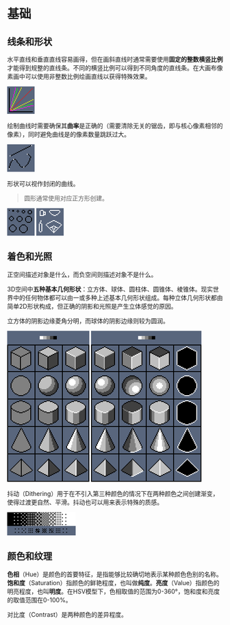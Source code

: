 # 基础

## 线条和形状

水平直线和垂直直线容易画得，但在画斜直线时通常需要使用**固定的整数横竖比例**才能得到规整的直线条。不同的横竖比例可以得到不同角度的直线条。在大画布像素画中可以使用非整数比例绘画直线以获得特殊效果。

![直线](./01直线.png)

绘制曲线时需要确保其**曲率**是正确的（需要清除无关的锯齿，即与核心像素相邻的像素），同时避免曲线是的像素数量跳跃过大。

![线条练习](./01线条练习.png)

形状可以视作封闭的曲线。

> 圆形通常使用对应正方形创建。

![不同直径的圆](./02不同直径的圆.png) ![形状练习](./02形状练习.png)

## 着色和光照

正空间描述对象是什么，而负空间则描述对象不是什么。

3D空间中**五种基本几何形状**：立方体、球体、圆柱体、圆锥体、棱锥体。现实世界中的任何物体都可以由一或多种上述基本几何形状组成。每种立体几何形状都由简单2D形状构成，但正确的阴影和光照是产生立体感觉的原因。

立方体的阴影边缘菱角分明，而球体的阴影边缘则较为圆润。

![五种基本几何形状](./03五种基本几何形状.png) ![光影](./03不同角度的光照.png)

抖动（Dithering）用于在不引入第三种颜色的情况下在两种颜色之间创建渐变，使得过渡更自然、平滑。抖动也可以用来表示特殊的质感。

![抖动](./04抖动.png)

## 颜色和纹理

**色相**（Hue）是颜色的首要特征，是指能够比较确切地表示某种颜色色别的名称。**饱和度**（Saturation）指颜色的鲜艳程度，也叫做**纯度**。**亮度**（Value）指颜色的明亮程度，也叫**明度**。在HSV模型下，色相取值的范围为0-360°，饱和度和亮度的取值范围在0-100%。

对比度（Contrast）是两种颜色的差异程度。

